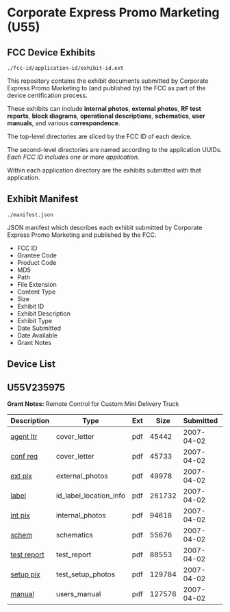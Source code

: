 # Corporate Express Promo Marketing (U55)
## FCC Device Exhibits

```
./fcc-id/application-id/exhibit-id.ext
```

This repository contains the exhibit documents submitted by Corporate Express Promo Marketing to (and published by) the FCC as part of the device certification process.

These exhibits can include **internal photos**, **external photos**, **RF test reports**, **block diagrams**, **operational descriptions**, **schematics**, **user manuals**, and various **correspondence**.

The top-level directories are sliced by the FCC ID of each device.

The second-level directories are named according to the application UUIDs. *Each FCC ID includes one or more application.*

Within each application directory are the exhibits submitted with that application. 

## Exhibit Manifest

```
./manifest.json
```

JSON manifest which describes each exhibit submitted by Corporate Express Promo Marketing and published by the FCC.

- FCC ID
- Grantee Code
- Product Code
- MD5
- Path
- File Extension
- Content Type
- Size
- Exhibit ID
- Exhibit Description
- Exhibit Type
- Date Submitted
- Date Available
- Grant Notes

## Device List
## U55V235975
**Grant Notes:** Remote Control for Custom Mini Delivery Truck

| Description | Type | Ext | Size | Submitted | Available |
| ----------- | ---- | --- | ---- | --------- | --------- |
| [agent ltr](U55V235975/085cf4d0714db1a3ebc67cf20a34d5f0/775342.pdf) | cover_letter | pdf | 45442 | 2007-04-02 | 2007-04-02 |
| [conf req](U55V235975/085cf4d0714db1a3ebc67cf20a34d5f0/775343.pdf) | cover_letter | pdf | 45733 | 2007-04-02 | 2007-04-02 |
| [ext pix](U55V235975/085cf4d0714db1a3ebc67cf20a34d5f0/775345.pdf) | external_photos | pdf | 49978 | 2007-04-02 | 2007-04-02 |
| [label](U55V235975/085cf4d0714db1a3ebc67cf20a34d5f0/775347.pdf) | id_label_location_info | pdf | 261732 | 2007-04-02 | 2007-04-02 |
| [int pix](U55V235975/085cf4d0714db1a3ebc67cf20a34d5f0/775346.pdf) | internal_photos | pdf | 94618 | 2007-04-02 | 2007-04-02 |
| [schem](U55V235975/085cf4d0714db1a3ebc67cf20a34d5f0/775349.pdf) | schematics | pdf | 55676 | 2007-04-02 | 2007-04-02 |
| [test report](U55V235975/085cf4d0714db1a3ebc67cf20a34d5f0/775350.pdf) | test_report | pdf | 88553 | 2007-04-02 | 2007-04-02 |
| [setup pix](U55V235975/085cf4d0714db1a3ebc67cf20a34d5f0/775351.pdf) | test_setup_photos | pdf | 129784 | 2007-04-02 | 2007-04-02 |
| [manual](U55V235975/085cf4d0714db1a3ebc67cf20a34d5f0/775352.pdf) | users_manual | pdf | 127576 | 2007-04-02 | 2007-04-02 |
